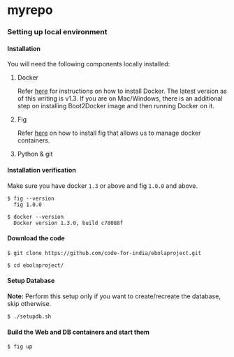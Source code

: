 myrepo
======
### Setting up local environment

#### Installation
You will need the following components locally installed:

1. Docker

   Refer [here](http://docs.docker.com/installation) for instructions on how to install Docker.
   The latest version as of this writing is v1.3. 
   If you are on Mac/Windows, there is an additional step on installing Boot2Docker image and then running Docker on it.
   
2. Fig

   Refer [here](http://www.fig.sh/install.html) on how to install fig that allows us to manage docker containers.
   
3. Python & git 

#### Installation verification
Make sure you have docker `1.3` or above and fig `1.0.0` and above.

    $ fig --version
      fig 1.0.0

    $ docker --version
      Docker version 1.3.0, build c78088f

#### Download the code
    $ git clone https://github.com/code-for-india/ebolaproject.git

    $ cd ebolaproject/

#### Setup Database 
__Note:__ Perform this setup only if you want to create/recreate the database, skip otherwise.

    $ ./setupdb.sh
    
#### Build the Web and DB containers and start them
    $ fig up
    
